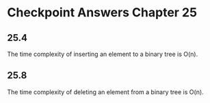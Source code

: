 # Checkpoint Answers Chapter 25 #
## 25.4 ##
The time complexity of inserting an element to a binary tree is O(n).  

## 25.8 ##
The time complexity of deleting an element from a binary tree is O(n).  
